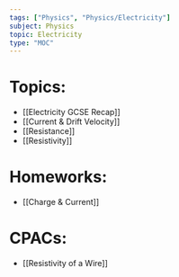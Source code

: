 ```yaml
---
tags: ["Physics", "Physics/Electricity"]
subject: Physics
topic: Electricity
type: "MOC"
---
```


# Topics:
 - [[Electricity GCSE Recap]]
 - [[Current & Drift Velocity]]
 - [[Resistance]]
  - [[Resistivity]]

# Homeworks:
 - [[Charge & Current]]

# CPACs:
 - [[Resistivity of a Wire]]